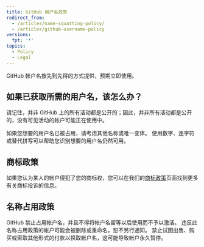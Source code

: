 ```yaml
---
title: GitHub 用户名政策
redirect_from:
  - /articles/name-squatting-policy/
  - /articles/github-username-policy
versions:
  fpt: '*'
topics:
  - Policy
  - Legal
---
```


GitHub 帐户名按先到先得的方式提供，预期立即使用。

## 如果已获取所需的用户名，该怎么办？

请记住，并非 GitHub 上的所有活动都是公开的；因此，并非所有活动都是公开的，没有可见活动的帐户可能正在使用中。

如果您想要的用户名已被占用，请考虑其他名称或唯一变体。 使用数字、连字符或替代拼写可以帮助您识别想要的用户名仍然可用。

## 商标政策

如果您认为某人的帐户侵犯了您的商标权，您可以在我们的[商标政策](/articles/github-trademark-policy/)页面找到更多有关商标投诉的信息。

## 名称占用政策

GitHub 禁止占用帐户名，并且不得将帐户名留等以后使用而不予以激活。 违反此名称占用政策的帐户可能会被删除或重命名，恕不另行通知。 禁止试图出售、购买或索取其他形式的付款以换取帐户名，这可能导致帐户永久暂停。
